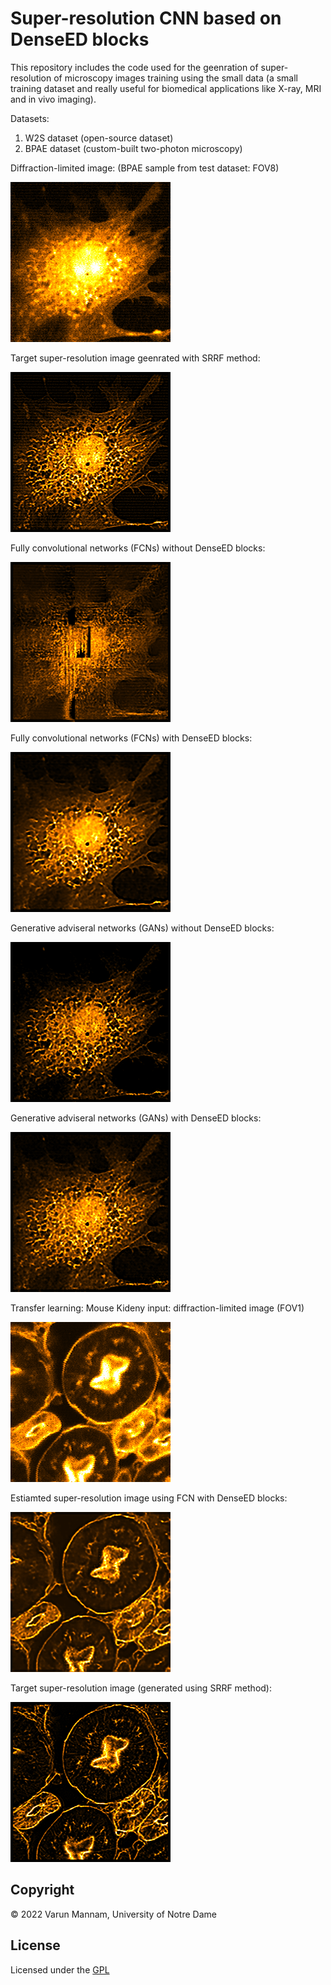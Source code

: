 # Super-resolution CNN based on DenseED blocks
This repository includes the code used for the geenration of super-resolution of microscopy images training using the small data (a small training dataset and really useful for biomedical applications like X-ray, MRI and in vivo imaging). 

Datasets: 
1. W2S dataset (open-source dataset)
2. BPAE dataset (custom-built two-photon microscopy)

Diffraction-limited image: (BPAE sample from test dataset: FOV8)

![](Results/Main_figure/main_images/DL_image.png)


Target super-resolution image geenrated with SRRF method: 

![](Results/Main_figure/main_images/target_SR_image.png)


Fully convolutional networks (FCNs) without DenseED blocks:

![](Results/Main_figure/main_images/FCN_no_denseED_Est_SR_image1.png)


Fully convolutional networks (FCNs) with DenseED blocks:

![](Results/Main_figure/main_images/FCN_denseED_Est_SR_image.png)


Generative adviseral networks (GANs) without DenseED blocks:

![](Results/Main_figure/main_images/simple_GANs_Est_SR_image_config9433.png)


Generative adviseral networks (GANs) with DenseED blocks:

![](Results/Main_figure/main_images/GANs_denseED_Est_SR_image.png)


Transfer learning: 
Mouse Kideny input: diffraction-limited image (FOV1)

![](Results/Transfer_learning_Mouse_kidney/DL_image_MK_orange.png)


Estiamted super-resolution image using FCN with DenseED blocks:

![](Results/Transfer_learning_Mouse_kidney/Est_SR_image_MK_orange.png)


Target super-resolution image (generated using SRRF method): 

![](Results/Transfer_learning_Mouse_kidney/target_SR_image_MK_orange.png)



## **Copyright**

© 2022 Varun Mannam, University of Notre Dame  

## **License**

Licensed under the [GPL](https://github.com/ND-HowardGroup/Deep_learning_Super-resolution/blob/main/LICENSE)
